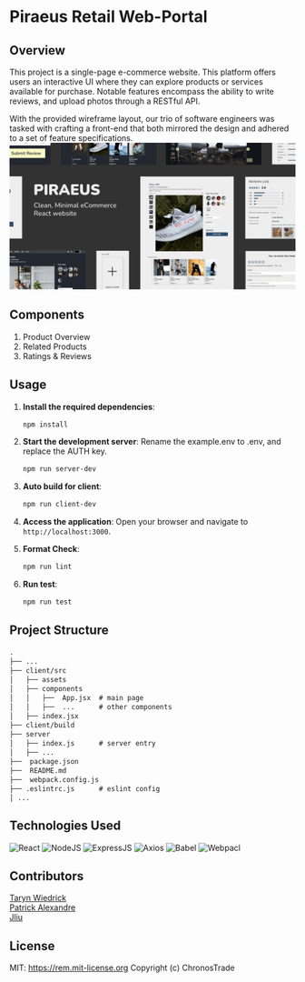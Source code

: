 # Piraeus Retail Web-Portal

## Overview

This project is a single-page e-commerce website. This platform offers users an interactive UI where they can explore products or services available for purchase. Notable features encompass the ability to write reviews, and upload photos through a RESTful API.

With the provided wireframe layout, our trio of software engineers was tasked with crafting a front-end that both mirrored the design and adhered to a set of feature specifications.
![templates](./client/src/assets/piraeus.jpg)

## Components
1. Product Overview
1. Related Products
1. Ratings & Reviews
   
## Usage

1. **Install the required dependencies**:
    ```bash
    npm install
    ```

2. **Start the development server**:
    Rename the example.env to .env, and replace the AUTH key.
    ```bash
    npm run server-dev
    ```

3. **Auto build for client**:
    ```bash
    npm run client-dev
    ```

4. **Access the application**:
    Open your browser and navigate to `http://localhost:3000`.

5. **Format Check**:
    ```bash
    npm run lint
    ```
6. **Run test**:
    ```bash
    npm run test
    ```

## Project Structure
    .
    ├── ...
    ├── client/src
    │   ├── assets
    │   ├── components    
    │   │   ├──  App.jsx  # main page
    │   │   ├──  ...      # other components
    │   ├── index.jsx 
    ├── client/build
    ├── server
    │   ├── index.js      # server entry
    │   ├── ...
    ├──  package.json
    ├──  README.md
    ├──  webpack.config.js  
    ├── .eslintrc.js      # eslint config
    │ ...



## Technologies Used
![React](https://img.shields.io/badge/React-20232A?style=for-the-badge&logo=react&logoColor=61DAFB)
![NodeJS](https://img.shields.io/badge/Node.js-43853D?style=for-the-badge&logo=node.js&logoColor=white)
![ExpressJS](https://img.shields.io/badge/Express.js-404D59?style=for-the-badge)
![Axios](https://img.shields.io/badge/Axios-5A29E4.svg?style=for-the-badge&logo=Axios&logoColor=white)
![Babel](https://img.shields.io/badge/Babel-F9DC3E.svg?style=for-the-badge&logo=Babel&logoColor=black)
![Webpacl](https://img.shields.io/badge/Webpack-8DD6F9.svg?style=for-the-badge&logo=Webpack&logoColor=black)

## Contributors

[Taryn Wiedrick](https://github.com/TarynCovert)\
[Patrick Alexandre](https://github.com/palexandre1)\
[Jliu](https://github.com/zulliu)

## License
MIT: <https://rem.mit-license.org>
Copyright (c) ChronosTrade